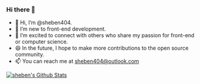 ### Hi there 👋

- 👋 Hi, I’m @sheben404.
- 👀 I’m new to front-end development.
- 💞️ I’m excited to connect with others who share my passion for front-end or computer science.
- 😄 In the future, I hope to make more contributions to the open source community.
- 📫 You can reach me at sheben404@outlook.com

[![sheben's Github Stats](https://github-readme-stats.vercel.app/api?username=sheben404)]()

<!--
**sheben404/sheben404** is a ✨ _special_ ✨ repository because its `README.md` (this file) appears on your GitHub profile.

Here are some ideas to get you started:

- 🔭 I’m currently working on ...
- 🌱 I’m currently learning ...
- 👯 I’m looking to collaborate on ...
- 🤔 I’m looking for help with ...
- 💬 Ask me about ...
- 📫 How to reach me: ...
- 😄 Pronouns: ...
- ⚡ Fun fact: ...
-->

